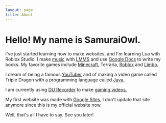 ```yaml
---
layout: page
title: About
---
```


<h1>Hello! My name is SamuraiOwl.</h1>

<p>I've just started learning how to make websites, and I'm learning Lua with Roblox Studio. I make <a href="https://samuraiowl.bandcamp.com" target="_blank">music</a> with <a href="https://lmms.io" target="_blank">LMMS</a> and use <a href="https://docs.google.com" target="_blank">Google Docs</a> to write my books. My favorite games include <a href="https://minecraft.net/en-us" target="_blank">Minecraft,</a> Terraria, <a href="https://roblox.com" target="_blank">Roblox</a> and <a href="http://www.playdead.com/games/limbo/" target="_blank">Limbo.</a></p>
<p>I dream of being a famous <a href="https://www.youtube.com/channel/UCyK0IxH_ZJEcmXJOnN-iF3A" target="_blank">YouTuber</a> and of making a video game called Triple Dragon with a programming language called <a href="https://java.com/en/" target="_blank">Java.</a></p>
<p>I am currently using <a href="https://www.du-recorder.com" target="_blank">DU Recorder</a> to make <a href="https://www.youtube.com/channel/UCyK0IxH_ZJEcmXJOnN-iF3A" target="_blank">gaming videos.</a></p>
<p>My first website was made with <a href="https://sites.google.com" target="_blank">Google Sites.</a> I don't update that site anymore since this is my official website now.</p>
<p>Well, that's all I have to say. See you later!</p>
